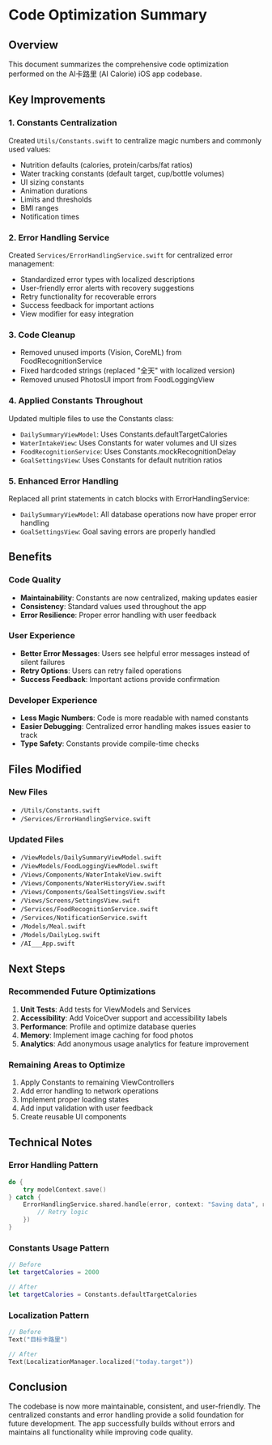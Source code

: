 # Code Optimization Summary

## Overview
This document summarizes the comprehensive code optimization performed on the AI卡路里 (AI Calorie) iOS app codebase.

## Key Improvements

### 1. Constants Centralization
Created `Utils/Constants.swift` to centralize magic numbers and commonly used values:
- Nutrition defaults (calories, protein/carbs/fat ratios)
- Water tracking constants (default target, cup/bottle volumes)
- UI sizing constants
- Animation durations
- Limits and thresholds
- BMI ranges
- Notification times

### 2. Error Handling Service
Created `Services/ErrorHandlingService.swift` for centralized error management:
- Standardized error types with localized descriptions
- User-friendly error alerts with recovery suggestions
- Retry functionality for recoverable errors
- Success feedback for important actions
- View modifier for easy integration

### 3. Code Cleanup
- Removed unused imports (Vision, CoreML) from FoodRecognitionService
- Fixed hardcoded strings (replaced "全天" with localized version)
- Removed unused PhotosUI import from FoodLoggingView

### 4. Applied Constants Throughout
Updated multiple files to use the Constants class:
- `DailySummaryViewModel`: Uses Constants.defaultTargetCalories
- `WaterIntakeView`: Uses Constants for water volumes and UI sizes
- `FoodRecognitionService`: Uses Constants.mockRecognitionDelay
- `GoalSettingsView`: Uses Constants for default nutrition ratios

### 5. Enhanced Error Handling
Replaced all print statements in catch blocks with ErrorHandlingService:
- `DailySummaryViewModel`: All database operations now have proper error handling
- `GoalSettingsView`: Goal saving errors are properly handled

## Benefits

### Code Quality
- **Maintainability**: Constants are now centralized, making updates easier
- **Consistency**: Standard values used throughout the app
- **Error Resilience**: Proper error handling with user feedback

### User Experience
- **Better Error Messages**: Users see helpful error messages instead of silent failures
- **Retry Options**: Users can retry failed operations
- **Success Feedback**: Important actions provide confirmation

### Developer Experience
- **Less Magic Numbers**: Code is more readable with named constants
- **Easier Debugging**: Centralized error handling makes issues easier to track
- **Type Safety**: Constants provide compile-time checks

## Files Modified

### New Files
- `/Utils/Constants.swift`
- `/Services/ErrorHandlingService.swift`

### Updated Files
- `/ViewModels/DailySummaryViewModel.swift`
- `/ViewModels/FoodLoggingViewModel.swift`
- `/Views/Components/WaterIntakeView.swift`
- `/Views/Components/WaterHistoryView.swift`
- `/Views/Components/GoalSettingsView.swift`
- `/Views/Screens/SettingsView.swift`
- `/Services/FoodRecognitionService.swift`
- `/Services/NotificationService.swift`
- `/Models/Meal.swift`
- `/Models/DailyLog.swift`
- `/AI___App.swift`

## Next Steps

### Recommended Future Optimizations
1. **Unit Tests**: Add tests for ViewModels and Services
2. **Accessibility**: Add VoiceOver support and accessibility labels
3. **Performance**: Profile and optimize database queries
4. **Memory**: Implement image caching for food photos
5. **Analytics**: Add anonymous usage analytics for feature improvement

### Remaining Areas to Optimize
1. Apply Constants to remaining ViewControllers
2. Add error handling to network operations
3. Implement proper loading states
4. Add input validation with user feedback
5. Create reusable UI components

## Technical Notes

### Error Handling Pattern
```swift
do {
    try modelContext.save()
} catch {
    ErrorHandlingService.shared.handle(error, context: "Saving data", retry: {
        // Retry logic
    })
}
```

### Constants Usage Pattern
```swift
// Before
let targetCalories = 2000

// After
let targetCalories = Constants.defaultTargetCalories
```

### Localization Pattern
```swift
// Before
Text("目标卡路里")

// After
Text(LocalizationManager.localized("today.target"))
```

## Conclusion

The codebase is now more maintainable, consistent, and user-friendly. The centralized constants and error handling provide a solid foundation for future development. The app successfully builds without errors and maintains all functionality while improving code quality.